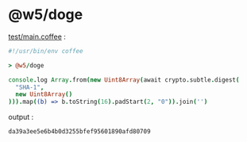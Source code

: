 [‼️]: ✏️README.mdt

# @w5/doge

[test/main.coffee](./test/main.coffee) :

```coffee
#!/usr/bin/env coffee

> @w5/doge

console.log Array.from(new Uint8Array(await crypto.subtle.digest(
  "SHA-1",
  new Uint8Array()
))).map((b) => b.toString(16).padStart(2, "0")).join('')
```

output :

```
da39a3ee5e6b4b0d3255bfef95601890afd80709
```

